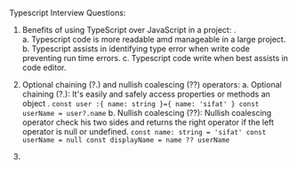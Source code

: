 Typescript Interview Questions:

1. Benefits of using TypeScript over JavaScript in a project: .\
   a. Typescript code is more readable amd manageable in a large project.
   b. Typescript assists in identifying type error when write code preventing run time errors.
   c. Typescript code write when best assists in code editor.

2. Optional chaining (?.) and nullish coalescing (??) operators:
 a. Optional chaining (?.): It's easily and safely access properties or methods an object .
 `const user :{
    name: string
 }={
    name: 'sifat'
 }
 const userName = user?.name`
 b.  Nullish coalescing (??): Nullish coalescing operator check his two sides and returns the right operator if the left operator is null or undefined.
 `const name: string = 'sifat'
 const userName = null
 const displayName = name ?? userName`

3. 